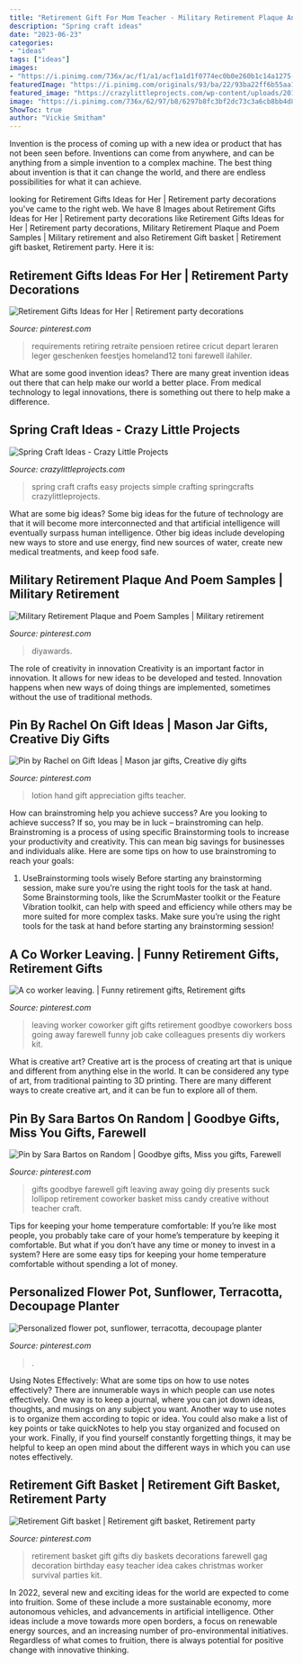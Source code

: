 ```yaml
---
title: "Retirement Gift For Mom Teacher - Military Retirement Plaque And Poem Samples"
description: "Spring craft ideas"
date: "2023-06-23"
categories:
- "ideas"
tags: ["ideas"]
images:
- "https://i.pinimg.com/736x/ac/f1/a1/acf1a1d1f0774ec0b0e260b1c14a1275--co-worker-leaving-gift-coworker-leaving.jpg"
featuredImage: "https://i.pinimg.com/originals/93/ba/22/93ba22ff6b55aa10f5e544ea9ae15bc7.jpg"
featured_image: "https://crazylittleprojects.com/wp-content/uploads/2019/04/Spring-Craft-Ideas-640x1024.png"
image: "https://i.pinimg.com/736x/62/97/b8/6297b8fc3bf2dc73c3a6cb8bb4d8a303--hand-lotion-staff-appreciation.jpg"
ShowToc: true
author: "Vickie Smitham"
---
```



Invention is the process of coming up with a new idea or product that has not been seen before. Inventions can come from anywhere, and can be anything from a simple invention to a complex machine. The best thing about invention is that it can change the world, and there are endless possibilities for what it can achieve.

	

		
looking for Retirement Gifts Ideas for Her | Retirement party decorations you've came to the right web. We have 8 Images about Retirement Gifts Ideas for Her | Retirement party decorations like Retirement Gifts Ideas for Her | Retirement party decorations, Military Retirement Plaque and Poem Samples | Military retirement and also Retirement Gift basket | Retirement gift basket, Retirement party. Here it is:
		
    
## Retirement Gifts Ideas For Her | Retirement Party Decorations

<img loading=lazy src="https://i.pinimg.com/736x/5e/7d/bc/5e7dbc6b3f1a43f3b4f161006e0cc4f7.jpg" onerror="this.onerror=null;this.src='https://tse1.mm.bing.net/th?id=OIP.FmpvQZKc73vfDQH5xaZFNQHaJ3&amp;pid=15.1';" alt="Retirement Gifts Ideas for Her | Retirement party decorations">

_Source: pinterest.com_

>requirements retiring retraite pensioen retiree cricut depart leraren leger geschenken feestjes homeland12 toni farewell ilahiler. 

	

What are some good invention ideas?
There are many great invention ideas out there that can help make our world a better place. From medical technology to legal innovations, there is something out there to help make a difference.

    
## Spring Craft Ideas - Crazy Little Projects

<img loading=lazy src="https://crazylittleprojects.com/wp-content/uploads/2019/04/Spring-Craft-Ideas-640x1024.png" onerror="this.onerror=null;this.src='https://tse3.mm.bing.net/th?id=OIP.sBk0ZcHtypZbb9LMAe0lhgHaL2&amp;pid=15.1';" alt="Spring Craft Ideas - Crazy Little Projects">

_Source: crazylittleprojects.com_

>spring craft crafts easy projects simple crafting springcrafts crazylittleprojects. 

	

What are some big ideas?
Some big ideas for the future of technology are that it will become more interconnected and that artificial intelligence will eventually surpass human intelligence. Other big ideas include developing new ways to store and use energy, find new sources of water, create new medical treatments, and keep food safe.

    
## Military Retirement Plaque And Poem Samples | Military Retirement

<img loading=lazy src="https://i.pinimg.com/originals/93/ba/22/93ba22ff6b55aa10f5e544ea9ae15bc7.jpg" onerror="this.onerror=null;this.src='https://tse4.mm.bing.net/th?id=OIP.Z16Cfydh5DD2hfWtxoKLcgHaKA&amp;pid=15.1';" alt="Military Retirement Plaque and Poem Samples | Military retirement">

_Source: pinterest.com_

>diyawards. 

	

The role of creativity in innovation
Creativity is an important factor in innovation. It allows for new ideas to be developed and tested. Innovation happens when new ways of doing things are implemented, sometimes without the use of traditional methods.

    
## Pin By Rachel On Gift Ideas | Mason Jar Gifts, Creative Diy Gifts

<img loading=lazy src="https://i.pinimg.com/736x/62/97/b8/6297b8fc3bf2dc73c3a6cb8bb4d8a303--hand-lotion-staff-appreciation.jpg" onerror="this.onerror=null;this.src='https://tse3.mm.bing.net/th?id=OIP.9bx4lXLJzDoJhUokk_-hjADhEs&amp;pid=15.1';" alt="Pin by Rachel on Gift Ideas | Mason jar gifts, Creative diy gifts">

_Source: pinterest.com_

>lotion hand gift appreciation gifts teacher. 

	

How can brainstroming help you achieve success?
Are you looking to achieve success? If so, you may be in luck – brainstroming can help. Brainstroming is a process of using specific Brainstorming tools to increase your productivity and creativity. This can mean big savings for businesses and individuals alike. Here are some tips on how to use brainstroming to reach your goals: 
1. UseBrainstorming tools wisely 
Before starting any brainstorming session, make sure you’re using the right tools for the task at hand. Some Brainstorming tools, like the ScrumMaster toolkit or the Feature Vibration toolkit, can help with speed and efficiency while others may be more suited for more complex tasks. Make sure you’re using the right tools for the task at hand before starting any brainstorming session! 

    
## A Co Worker Leaving. | Funny Retirement Gifts, Retirement Gifts

<img loading=lazy src="https://i.pinimg.com/736x/ac/f1/a1/acf1a1d1f0774ec0b0e260b1c14a1275--co-worker-leaving-gift-coworker-leaving.jpg" onerror="this.onerror=null;this.src='https://tse2.mm.bing.net/th?id=OIP.GqcEUiXvfxb-pR8XYs_imQHaJ4&amp;pid=15.1';" alt="A co worker leaving. | Funny retirement gifts, Retirement gifts">

_Source: pinterest.com_

>leaving worker coworker gift gifts retirement goodbye coworkers boss going away farewell funny job cake colleagues presents diy workers kit. 

	

What is creative art?
Creative art is the process of creating art that is unique and different from anything else in the world. It can be considered any type of art, from traditional painting to 3D printing. There are many different ways to create creative art, and it can be fun to explore all of them.

    
## Pin By Sara Bartos On Random | Goodbye Gifts, Miss You Gifts, Farewell

<img loading=lazy src="https://i.pinimg.com/736x/23/67/9a/23679a7309245439b47285c6dd95b57c--goodbye-gifts-farewell-gifts.jpg" onerror="this.onerror=null;this.src='https://tse2.mm.bing.net/th?id=OIP.kk_Wz-ZF6-vWF6p6Zi0EyQHaJ3&amp;pid=15.1';" alt="Pin by Sara Bartos on Random | Goodbye gifts, Miss you gifts, Farewell">

_Source: pinterest.com_

>gifts goodbye farewell gift leaving away going diy presents suck lollipop retirement coworker basket miss candy creative without teacher craft. 

	

Tips for keeping your home temperature comfortable:
If you’re like most people, you probably take care of your home’s temperature by keeping it comfortable. But what if you don’t have any time or money to invest in a system? Here are some easy tips for keeping your home temperature comfortable without spending a lot of money.

    
## Personalized Flower Pot, Sunflower, Terracotta, Decoupage Planter

<img loading=lazy src="https://i.pinimg.com/736x/c6/c0/e6/c6c0e66c6f6c687dd7ced8f173073f28.jpg" onerror="this.onerror=null;this.src='https://tse1.mm.bing.net/th?id=OIP.NeCmjm4jNJkHnhZlA6BGSAHaJ3&amp;pid=15.1';" alt="Personalized flower pot, sunflower, terracotta, decoupage planter">

_Source: pinterest.com_

>. 

	

Using Notes Effectively: What are some tips on how to use notes effectively?
There are innumerable ways in which people can use notes effectively. One way is to keep a journal, where you can jot down ideas, thoughts, and musings on any subject you want. Another way to use notes is to organize them according to topic or idea. You could also make a list of key points or take quickNotes to help you stay organized and focused on your work. Finally, if you find yourself constantly forgetting things, it may be helpful to keep an open mind about the different ways in which you can use notes effectively.

    
## Retirement Gift Basket | Retirement Gift Basket, Retirement Party

<img loading=lazy src="https://i.pinimg.com/736x/cd/7b/95/cd7b95b46682a6109387b56916a5ca01--retirement-cakes-basket-ideas.jpg" onerror="this.onerror=null;this.src='https://tse1.mm.bing.net/th?id=OIP.imdUqQQcjCQNjpFYxNJeLwHaJ3&amp;pid=15.1';" alt="Retirement Gift basket | Retirement gift basket, Retirement party">

_Source: pinterest.com_

>retirement basket gift gifts diy baskets decorations farewell gag decoration birthday easy teacher idea cakes christmas worker survival parties kit. 

	

In 2022, several new and exciting ideas for the world are expected to come into fruition. Some of these include a more sustainable economy, more autonomous vehicles, and advancements in artificial intelligence. Other ideas include a move towards more open borders, a focus on renewable energy sources, and an increasing number of pro-environmental initiatives. Regardless of what comes to fruition, there is always potential for positive change with innovative thinking.

